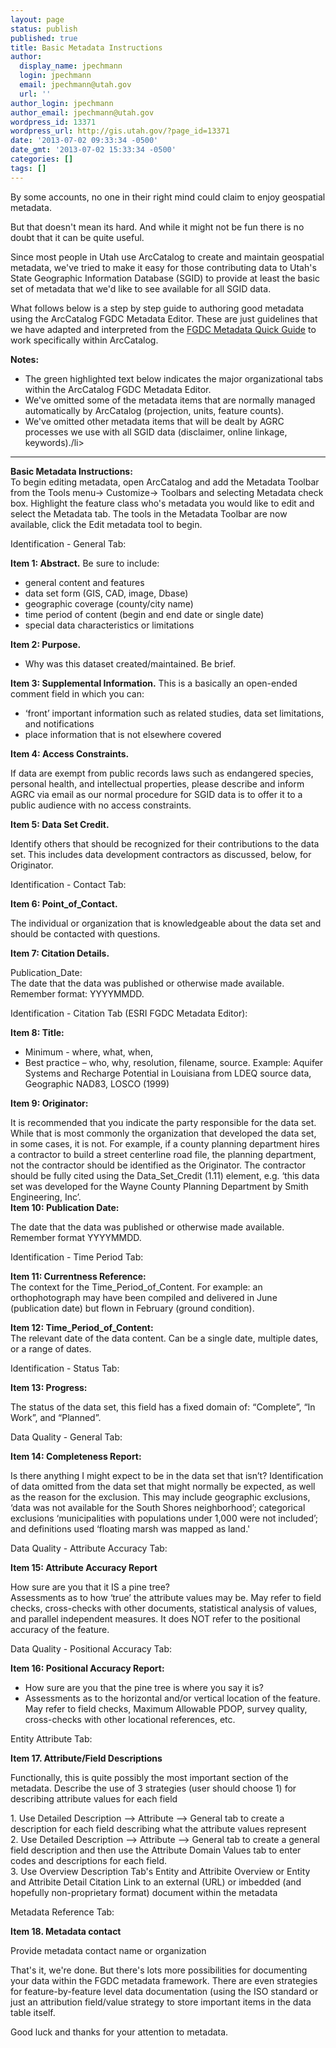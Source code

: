 ```yaml
---
layout: page
status: publish
published: true
title: Basic Metadata Instructions
author:
  display_name: jpechmann
  login: jpechmann
  email: jpechmann@utah.gov
  url: ''
author_login: jpechmann
author_email: jpechmann@utah.gov
wordpress_id: 13371
wordpress_url: http://gis.utah.gov/?page_id=13371
date: '2013-07-02 09:33:34 -0500'
date_gmt: '2013-07-02 15:33:34 -0500'
categories: []
tags: []
---
```

<p>By some accounts, no one in their right mind could claim to enjoy geospatial metadata.</p>
<p>But that doesn't mean its hard. And while it might not be fun there is no doubt that it can be quite useful.</p>
<p>Since most people in Utah use ArcCatalog to create and maintain geospatial metadata, we've tried to make it easy for those contributing data to Utah's State Geographic Information Database (SGID) to provide at least the basic set of metadata that we'd like to see available for all SGID data.</p>
<p>What follows below is a step by step guide to authoring good metadata using the ArcCatalog FGDC Metadata Editor. These are just guidelines that we have adapted and interpreted from the <a href="http://www.fgdc.gov/metadata/documents/MetadataQuickGuide.pdf">FGDC Metadata Quick Guide</a> to work specifically within ArcCatalog.</p>
<p><b>Notes:</b></p>
<ul>
<li>The green highlighted text below indicates the major organizational tabs within the ArcCatalog FGDC Metadata Editor.</li>
<li>We've omitted some of the metadata items that are normally managed automatically by ArcCatalog (projection, units, feature counts).</li>
<li>We've omitted other metadata items that will be dealt by AGRC processes we use with all SGID data (disclaimer, online linkage, keywords)./li>
</ul>
<hr size=1>
<p><b>Basic Metadata Instructions:</b><br />
To begin editing metadata, open ArcCatalog and add the Metadata Toolbar from the Tools menu-> Customize-> Toolbars and selecting Metadata check box. Highlight the feature class who's metadata you would like to edit and select the Metadata tab. The tools in the Metadata Toolbar are now available, click the Edit metadata tool to begin. </p>
<p>Identification - General Tab:</p>
<p><b>Item 1: Abstract.</b> Be sure to include:</p>
<ul>
<li>general content and features</li>
<li>data set form (GIS, CAD, image, Dbase)</li>
<li>geographic coverage (county/city name)</li>
<li>time period of content (begin and end date or single date)</li>
<li>special data characteristics or limitations</li>
</ul>
<p><b>Item 2: Purpose.</b></p>
<ul>
<li>Why was this dataset created/maintained. Be brief.</li>
</ul>
<p><b>Item 3: Supplemental Information.</b> This is a basically an open-ended comment field in which you can:</p>
<ul>
<li>‘front’ important information such as related studies, data set limitations, and notifications</li>
<li>place information that is not elsewhere covered</li>
</ul>
<p><b>Item 4: Access Constraints.</b></p>
<p>If data are exempt from public records laws such as endangered species, personal health, and intellectual properties, please describe and inform AGRC via email as our normal procedure for SGID data is to offer it to a public audience with no access constraints. </p>
<p><b>Item 5: Data Set Credit.</b></p>
<p>Identify others that should be recognized for their contributions to the data set. This includes data development contractors as discussed, below, for Originator.</p>
<p>Identification - Contact Tab:</p>
<p><b>Item 6: Point_of_Contact.</b></p>
<p>The individual or organization that is knowledgeable about the data set and should be contacted with questions.</p>
<p><b>Item 7: Citation Details.</b></p>
<p>Publication_Date:<br />
The date that the data was published or otherwise made available. Remember format: YYYYMMDD.</p>
<p>Identification - Citation Tab (ESRI FGDC Metadata Editor):</p>
<p><b>Item 8: Title:</b></p>
<ul>
<li>Minimum - where, what, when,</li>
<li>Best practice – who, why, resolution, filename, source. Example: Aquifer Systems and Recharge Potential in Louisiana from LDEQ source data, Geographic NAD83, LOSCO (1999)</li>
</ul>
<p><b>Item 9: Originator:</b></p>
<p>It is recommended that you indicate the party responsible for the data set. While that is most commonly the organization that developed the data set, in some cases, it is not. For example, if a county planning department hires a contractor to build a street centerline road file, the planning department, not the contractor should be identified as the Originator. The contractor should be fully cited using the Data_Set_Credit (1.11) element, e.g. ‘this data set was developed for the Wayne County Planning Department by Smith Engineering, Inc’.<br />
<b>Item 10: Publication Date:</b></p>
<p> The date that the data was published or otherwise made available. Remember format YYYYMMDD.</p>
<p>Identification - Time Period Tab:</p>
<p><b>Item 11: Currentness Reference:</b><br />
The context for the Time_Period_of_Content. For example: an orthophotograph may have been compiled and delivered in June (publication date) but flown in February (ground condition).</p>
<p><b>Item 12: Time_Period_of_Content:</b><br />
The relevant date of the data content. Can be a single date, multiple dates, or a range of dates.</p>
<p>Identification - Status Tab:</p>
<p><b>Item 13: Progress:</b></p>
<p>The status of the data set, this field has a fixed domain of: “Complete”, “In Work”, and “Planned”.</p>
<p>Data Quality - General Tab:</p>
<p><b>Item 14: Completeness Report:</b></p>
<p>Is there anything I might expect to be in the data set that isn’t? Identification of data omitted from the data set that might normally be expected, as well as the reason for the exclusion. This may include geographic exclusions, ‘data was not available for the South Shores neighborhood’; categorical exclusions ‘municipalities with populations under 1,000 were not included’; and definitions used ‘floating marsh was mapped as land.'</p>
<p>Data Quality - Attribute Accuracy Tab:</p>
<p><b>Item 15: Attribute Accuracy Report</b></p>
<p>How sure are you that it IS a pine tree?<br />
Assessments as to how ‘true’ the attribute values may be. May refer to field checks, cross-checks with other documents, statistical analysis of values, and parallel independent measures. It does NOT refer to the positional accuracy of the feature.</p>
<p>Data Quality - Positional Accuracy Tab: </p>
<p><b>Item 16: Positional Accuracy Report:</b></p>
<ul>
<li>How sure are you that the pine tree is where you say it is?</li>
<li>Assessments as to the horizontal and/or vertical location of the feature. May refer to field checks, Maximum Allowable PDOP, survey quality, cross-checks with other locational references, etc.</li>
</ul>
<p>Entity Attribute Tab:</p>
<p><b>Item 17. Attribute/Field Descriptions</b></p>
<p>Functionally, this is quite possibly the most important section of the metadata. Describe the use of 3 strategies (user should choose 1) for describing attribute values for each field</p>
<p>1. Use Detailed Description --> Attribute --> General tab to create a description for each field describing what the attribute values represent<br />
2. Use Detailed Description --> Attribute --> General tab to create a general field description and then use the Attribute Domain Values tab to enter codes and descriptions for each field.<br />
3. Use Overview Description Tab's Entity and Attribite Overview or Entity and Attribite Detail Citation Link to an external (URL) or imbedded (and hopefully non-proprietary format) document within the metadata</p>
<p>Metadata Reference Tab:</p>
<p><b>Item 18. Metadata contact</b></p>
<p>Provide metadata contact name or organization</p>
<p>That's it, we're done. But there's lots more possibilities for documenting your data within the FGDC metadata framework. There are even strategies for feature-by-feature level data documentation (using the ISO standard or just an attribution field/value strategy to store important items in the data table itself.</p>
<p>Good luck and thanks for your attention to metadata.</p>
